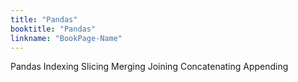 ```yaml
---
title: "Pandas"
booktitle: "Pandas"
linkname: "BookPage-Name"
---
```



Pandas
	Indexing
	Slicing
	Merging
	Joining
	Concatenating 
	Appending

